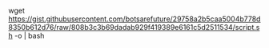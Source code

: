 wget https://gist.githubusercontent.com/botsarefuture/29758a2b5caa5004b778d8350b612d76/raw/808b3c3b69dadab929f419389e6161c5d2511534/script.sh -o | bash